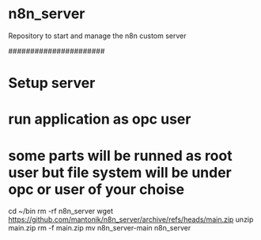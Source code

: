 # n8n_server
Repository to start and manage the n8n custom server 

######################
# Setup server 
# run application as opc user 
# some parts will be runned as root user but file system will be under opc or user of your choise 

cd ~/bin 
rm -rf n8n_server
wget https://github.com/mantonik/n8n_server/archive/refs/heads/main.zip
unzip main.zip 
rm -f main.zip
mv n8n_server-main n8n_server
